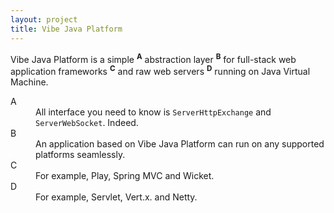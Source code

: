 ```yaml
---
layout: project
title: Vibe Java Platform
---
```


Vibe Java Platform is a simple <sup><strong>A</strong></sup> abstraction layer <sup><strong>B</strong></sup> for full-stack web application frameworks <sup><strong>C</strong></sup> and raw web servers <sup><strong>D</strong></sup> running on Java Virtual Machine.

<dl>
    <dt>A</dt>
    <dd>All interface you need to know is <code>ServerHttpExchange</code> and <code>ServerWebSocket</code>. Indeed.</dd>
    <dt>B</dt>
    <dd>An application based on Vibe Java Platform can run on any supported platforms seamlessly.</dd>
    <dt>C</dt>
    <dd>For example, Play, Spring MVC and Wicket.</dd>
    <dt>D</dt>
    <dd>For example, Servlet, Vert.x. and Netty.</dd>
</dl>